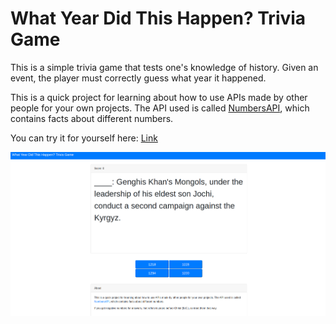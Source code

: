 # What Year Did This Happen? Trivia Game
This is a simple trivia game that tests one's knowledge of history. Given an event, the player must correctly guess what year it happened.

This is a quick project for learning about how to use APIs made by other people for your own projects. The API used is called [NumbersAPI](http://numbersapi.com/), which contains facts about different numbers.

You can try it for yourself here: [Link](https://ryans-projects-for-personal-learning.github.io/What-Year-Did-This-Happen-Trivia-Game/)

![screenshot](./Screenshot.png)